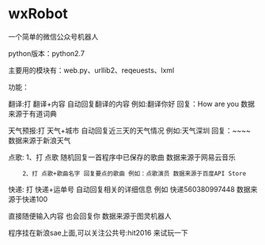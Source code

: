# wxRobot
一个简单的微信公众号机器人

python版本：python2.7

主要用的模块有：web.py、urllib2、reqeuests、lxml

功能：

  翻译:打 翻译+内容 自动回复翻译的内容 例如:翻译你好 回复：How are you 数据来源于有道词典
  
  天气预报:打 天气+城市 自动回复近三天的天气情况 例如:天气深圳 回复：~~~~  数据来源于新浪天气
  
  点歌: 1、打 点歌 随机回复一首程序中已保存的歌曲 数据来源于网易云音乐
  
        2、打 点歌+歌曲名字 回复要点的歌曲 例如：点歌演员 数据来源于百度API Store
  
  快递: 打 快递+运单号 自动回复相关的详细信息 例如 快递560380997448 数据来源于快递100
  
  直接随便输入内容 也会回复你 数据来源于图灵机器人
  
程序挂在新浪sae上面,可以关注公共号:hit2016 来试玩一下
    

